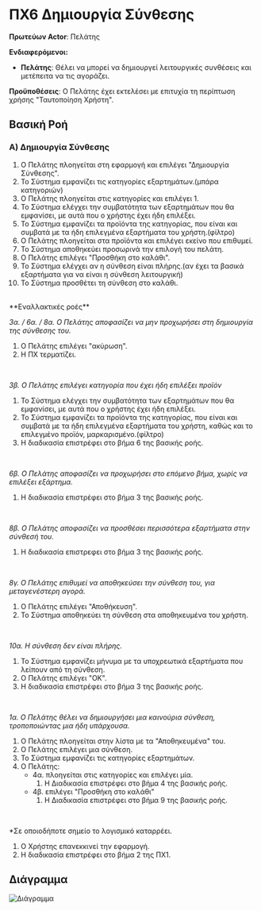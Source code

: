 # ΠΧ6 Δημιουργία Σύνθεσης

**Πρωτεύων Actor**: Πελάτης 

**Ενδιαφερόμενοι:**
- **Πελάτης**:  Θέλει να μπορεί να δημιουργεί λειτουργικές συνθέσεις και μετέπειτα να τις αγοράζει.

**Προϋποθέσεις**: Ο Πελάτης έχει εκτελέσει με επιτυχία τη περίπτωση χρήσης "Ταυτοποίηση Χρήστη". 

## Βασική Ροή

### Α) Δημιουργία Σύνθεσης
1. Ο Πελάτης πλοηγείται στη εφαρμογή και επιλέγει "Δημιουργία Σύνθεσης".
2. Το Σύστημα εμφανίζει τις κατηγορίες εξαρτημάτων.(μπάρα κατηγοριών)
3. Ο Πελάτης πλοηγείται στις κατηγορίες και επιλέγει 1.
4. Το Σύστημα ελέγχει την συμβατότητα των εξαρτημάτων που θα εμφανίσει, με αυτά που ο χρήστης έχει ήδη επιλέξει.
5. Το Σύστημα εμφανίζει τα προϊόντα της κατηγορίας, που είναι και συμβατά με τα ήδη επιλεγμένα εξαρτήματα του χρήστη.(φίλτρο)
6. Ο Πελάτης πλοηγείται στα προϊόντα και επιλέγει εκείνο που επιθυμεί.
7. Το Σύστημα αποθηκεύει προσωρινά την επιλογή του πελάτη.
8. Ο Πελάτης επιλέγει "Προσθήκη στο καλάθι".
9. Το Σύστημα ελέγχει αν η σύνθεση είναι πλήρης.(αν έχει τα βασικά εξαρτήματα για να είναι η σύνθεση λειτουργική)
10. Το Σύστημα προσθέτει τη σύνθεση στο καλάθι.

</br>
**Εναλλακτικές ροές**

*3α. / 6α. / 8α. Ο Πελάτης αποφασίζει να μην προχωρήσει στη δημιουργία της σύνθεσης του.*
1. Ο Πελάτης επιλέγει "ακύρωση".
2. Η ΠΧ τερματίζει.

</br>

*3β. Ο Πελάτης επιλέγει κατηγορία που έχει ήδη επιλέξει προϊόν*
1. Το Σύστημα ελέγχει την συμβατότητα των εξαρτημάτων που θα εμφανίσει, με αυτά που ο χρήστης έχει ήδη επιλέξει.
2. Το Σύστημα εμφανίζει τα προϊόντα της κατηγορίας, που είναι και συμβατά με τα ήδη επιλεγμένα εξαρτήματα του χρήστη, καθώς και το επιλεγμένο προϊόν, μαρκαρισμένο.(φίλτρο)
3. Η διαδικασία επιστρέφει στο βήμα 6 της βασικής ροής.

</br>

*6β. Ο Πελάτης αποφασίζει να προχωρήσει στο επόμενο βήμα, χωρίς να επιλέξει εξάρτημα.*
1. Η διαδικασία επιστρέφει στο βήμα 3 της βασικής ροής.

</br>

*8β. Ο Πελάτης αποφασίζει να προσθέσει περισσότερα εξαρτήματα στην σύνθεσή του.*
1. Η διαδικασία επιστρεφει στο βήμα 3 της βασικής ροής.

</br>

*8γ. Ο Πελάτης επιθυμεί να αποθηκεύσει την σύνθεση του, για μεταγενέστερη αγορά.*
1. Ο Πελάτης επιλέγει "Αποθήκευση".
2. Το Σύστημα αποθηκεύει τη σύνθεση στα αποθηκευμένα του χρήστη.

</br>

*10α. Η σύνθεση δεν είναι πλήρης.*
1. Το Σύστημα εμφανίζει μήνυμα με τα υποχρεωτικά εξαρτήματα που λείπουν από τη σύνθεση.
2. Ο Πελάτης επιλέγει "ΟΚ".
3. Η διαδικασία επιστρέφει στο βήμα 3 της βασικής ροής.

</br>

*1α. Ο Πελάτης θέλει να δημιουργήσει μια καινούρια σύνθεση, τροποποιώντας μια ήδη υπάρχουσα.*
1. Ο Πελάτης πλοηγείται στην λίστα με τα "Αποθηκευμένα" του.
2. Ο Πελάτης επιλέγει μια σύνθεση.
3. Το Σύστημα εμφανίζει τις κατηγορίες εξαρτημάτων.
4. Ο Πελάτης:
    * 4α. πλοηγείται στις κατηγορίες και επιλέγει μία.
        1. Η Διαδικασία επιστρέφει στο βήμα 4 της βασικής ροής.
    * 4β. επιλέγει "Προσθήκη στο καλάθι"
        1. Η Διαδικασία επιστρέφει στο βήμα 9 της βασικής ροής.



</br>

*Σε οποιοδήποτε σημείο το λογισμικό καταρρέει.
1. Ο Χρήστης επανεκκινεί την εφαρμογή. 
2. Η διαδικασία επιστρέφει στο βήμα 2 της ΠΧ1.

## Διάγραμμα
![Διάγραμμα]()